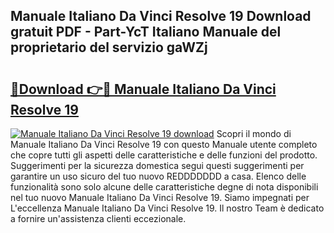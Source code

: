 ## Manuale Italiano Da Vinci Resolve 19 Download gratuit PDF - Part-YcT Italiano Manuale del proprietario del servizio gaWZj

# <h2><a href="http://dfg4k22.blite.top/?on=Manuale+Italiano+Da+Vinci+Resolve+19">🔗Download 👉🔴 Manuale Italiano Da Vinci Resolve 19</a></h2>

[![Manuale Italiano Da Vinci Resolve 19 download](https://i.imgur.com/lujVjoI.png)](http://dfg4k22.blite.top/?on=Manuale+Italiano+Da+Vinci+Resolve+19)
Scopri il mondo di Manuale Italiano Da Vinci Resolve 19 con questo Manuale utente completo che copre tutti gli aspetti delle caratteristiche e delle funzioni del prodotto. Suggerimenti per la sicurezza domestica segui questi suggerimenti per garantire un uso sicuro del tuo nuovo REDDDDDDD a casa. Elenco delle funzionalità sono solo alcune delle caratteristiche degne di nota disponibili nel tuo nuovo Manuale Italiano Da Vinci Resolve 19. Siamo impegnati per L'eccellenza Manuale Italiano Da Vinci Resolve 19. Il nostro Team è dedicato a fornire un'assistenza clienti eccezionale.
